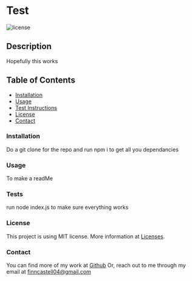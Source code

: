
# Test
  
![license](https://img.shields.io/badge/License-MIT-purple)
  
## Description
  
Hopefully this works
  
## Table of Contents
  
- [Installation](#installation)
- [Usage](#usage)
- [Test Instructions](#tests)
- [License](#license)
- [Contact](#contact)
  
### Installation
  
Do a git clone for the repo and run npm i to get all you dependancies 
  
### Usage
  
To make a readMe
  
### Tests
  
run node  index.js to make sure everything works 
  
### License
  
This project is using MIT license. More information at [Licenses](https://choosealicense.com/licenses/mit).
  
### Contact
  
You can find more of my work at [Github](https://github.com/finnickyfinn)
Or, reach out to me through my email at finncastell04@gmail.com
  
    